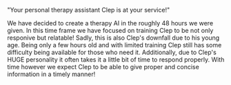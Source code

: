 "Your personal therapy assistant Clep is at your service!"

We have decided to create a therapy AI in the roughly 48 hours we were given. In this time frame we have focused on training Clep to be not only responive but relatable! Sadly, this is also Clep's downfall due to his young age. Being only a few hours old and with limited training Clep still has some difficulty being available for those who need it. Additionally, due to Clep's HUGE personality it often takes it a little bit of time to respond properly. With time however we expect Clep to be able to give proper and concise information in a timely manner! 
